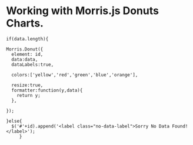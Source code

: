 # Working with Morris.js Donuts Charts.

```
if(data.length){

Morris.Donut({
  element: id,
  data:data,
  dataLabels:true,

  colors:['yellow','red','green','blue','orange'],

  resize:true,
  formatter:function(y,data){
    return y;
  },

});

}else{
  $('#'+id).append('<label class="no-data-label">Sorry No Data Found!</label>');
     }
 
 ```
  
